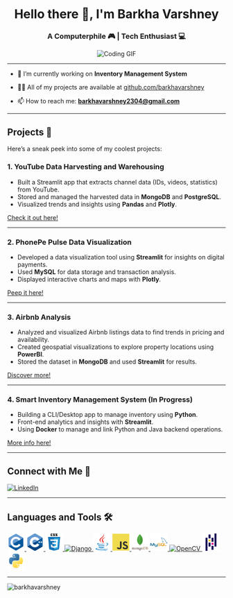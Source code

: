 <h1 align="center">Hello there 👋, I'm Barkha Varshney</h1>
<h3 align="center">A Computerphile 🎮 | Tech Enthusiast 💻</h3>

<p align="center">
  <img src="https://camo.githubusercontent.com/66066b22abacaf358032bb15ab64fe18654e8d00e2ed4d07747d89eccb6596ae/68747470733a2f2f63646e622e61727473746174696f6e2e636f6d2f702f6173736574732f696d616765732f696d616765732f3032382f3939312f3939392f6f726967696e616c2f616e6e612d68617672796c79756b682d2e6769663f31353936313235313132" width="400" alt="Coding GIF" />
</p>

---

- 🔭 I’m currently working on **Inventory Management System**

- 👨‍💻 All of my projects are available at [github.com/barkhavarshney](https://github.com/barkhavarshney)

- 📫 How to reach me: **barkhavarshney2304@gmail.com**

---

<h2 align="left">Projects 🚀</h2>

<p align="left">Here’s a sneak peek into some of my coolest projects:</p>

### 1. **YouTube Data Harvesting and Warehousing**
- Built a Streamlit app that extracts channel data (IDs, videos, statistics) from YouTube.
- Stored and managed the harvested data in **MongoDB** and **PostgreSQL**.
- Visualized trends and insights using **Pandas** and **Plotly**.

[Check it out here!](https://github.com/barkhavarshney/youtube-data-harvesting)

---

### 2. **PhonePe Pulse Data Visualization**
- Developed a data visualization tool using **Streamlit** for insights on digital payments.
- Used **MySQL** for data storage and transaction analysis.
- Displayed interactive charts and maps with **Plotly**.

[Peep it here!](https://github.com/barkhavarshney/phonepe-pulse-data)

---

### 3. **Airbnb Analysis**
- Analyzed and visualized Airbnb listings data to find trends in pricing and availability.
- Created geospatial visualizations to explore property locations using **PowerBI**.
- Stored the dataset in **MongoDB** and used **Streamlit** for results.

[Discover more!](https://github.com/barkhavarshney/airbnb-analysis)

---

### 4. **Smart Inventory Management System (In Progress)**
- Building a CLI/Desktop app to manage inventory using **Python**.
- Front-end analytics and insights with **Streamlit**.
- Using **Docker** to manage and link Python and Java backend operations.

[More info here!](https://github.com/barkhavarshney/smart-inventory-management-system)

---

<h2 align="left">Connect with Me 🤝</h2>

<p align="left">
  <a href="https://linkedin.com/in/barkhavarshney" target="_blank"><img src="https://raw.githubusercontent.com/rahuldkjain/github-profile-readme-generator/master/src/images/icons/Social/linked-in-alt.svg" alt="LinkedIn" height="30" width="40" /></a>
</p>

---

<h2 align="left">Languages and Tools 🛠️</h2>

<p align="left">
  <a href="https://www.cprogramming.com/" target="_blank" rel="noreferrer"> <img src="https://raw.githubusercontent.com/devicons/devicon/master/icons/c/c-original.svg" alt="C" width="40" height="40"/> </a>
  <a href="https://www.w3schools.com/cpp/" target="_blank" rel="noreferrer"> <img src="https://raw.githubusercontent.com/devicons/devicon/master/icons/cplusplus/cplusplus-original.svg" alt="C++" width="40" height="40"/> </a> 
  <a href="https://www.w3schools.com/css/" target="_blank" rel="noreferrer"> <img src="https://raw.githubusercontent.com/devicons/devicon/master/icons/css3/css3-original-wordmark.svg" alt="CSS3" width="40" height="40"/> </a> 
  <a href="https://www.djangoproject.com/" target="_blank" rel="noreferrer"> <img src="https://cdn.worldvectorlogo.com/logos/django.svg" alt="Django" width="40" height="40"/> </a> 
  <a href="https://www.java.com" target="_blank" rel="noreferrer"> <img src="https://raw.githubusercontent.com/devicons/devicon/master/icons/java/java-original.svg" alt="Java" width="40" height="40"/> </a>
  <a href="https://developer.mozilla.org/en-US/docs/Web/JavaScript" target="_blank" rel="noreferrer"> <img src="https://raw.githubusercontent.com/devicons/devicon/master/icons/javascript/javascript-original.svg" alt="JavaScript" width="40" height="40"/> </a> 
  <a href="https://www.mongodb.com/" target="_blank" rel="noreferrer"> <img src="https://raw.githubusercontent.com/devicons/devicon/master/icons/mongodb/mongodb-original-wordmark.svg" alt="MongoDB" width="40" height="40"/> </a> 
  <a href="https://www.mysql.com/" target="_blank" rel="noreferrer"> <img src="https://raw.githubusercontent.com/devicons/devicon/master/icons/mysql/mysql-original-wordmark.svg" alt="MySQL" width="40" height="40"/> </a> 
  <a href="https://opencv.org/" target="_blank" rel="noreferrer"> <img src="https://www.vectorlogo.zone/logos/opencv/opencv-icon.svg" alt="OpenCV" width="40" height="40"/> </a> 
  <a href="https://pandas.pydata.org/" target="_blank" rel="noreferrer"> <img src="https://raw.githubusercontent.com/devicons/devicon/2ae2a900d2f041da66e950e4d48052658d850630/icons/pandas/pandas-original.svg" alt="Pandas" width="40" height="40"/> </a> 
  <a href="https://www.python.org" target="_blank" rel="noreferrer"> <img src="https://raw.githubusercontent.com/devicons/devicon/master/icons/python/python-original.svg" alt="Python" width="40" height="40"/> </a> 
</p>

---

<p align="left">
  <img src="https://github-readme-stats.vercel.app/api/top-langs?username=barkhavarshney&show_icons=true&locale=en&layout=compact" alt="barkhavarshney" />
</p>
